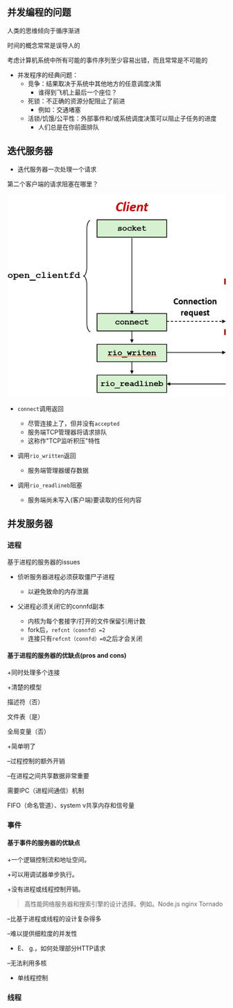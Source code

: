 ## 并发编程的问题

人类的思维倾向于循序渐进

时间的概念常常是误导人的

考虑计算机系统中所有可能的事件序列至少容易出错，而且常常是不可能的

+ 并发程序的经典问题：
  + 竞争：结果取决于系统中其他地方的任意调度决策
    + 谁得到飞机上最后一个座位？
  + 死锁：不正确的资源分配阻止了前进
    + 例如：交通堵塞
  + 活锁/饥饿/公平性：外部事件和/或系统调度决策可以阻止子任务的进度
    + 人们总是在你前面排队

## 迭代服务器

+ 迭代服务器一次处理一个请求

第二个客户端的请求阻塞在哪里？

![img](https://github.com/Qasak/all-about-computer-system/blob/master/proxylab/%E5%AE%A2%E6%88%B7%E7%AB%AF%E9%98%BB%E5%A1%9E%E5%9C%A8read.png)

+ `connect`调用返回
  + 尽管连接上了，但并没有`accepted`
  + 服务端TCP管理器将请求排队
  + 这称作"TCP监听积压"特性
+ 调用`rio_written`返回
  + 服务端管理器缓存数据

+ 调用`rio_readlineb`阻塞
  + 服务端尚未写入(客户端)要读取的任何内容

## 并发服务器

### 进程

基于进程的服务器的issues

+ 侦听服务器进程必须获取僵尸子进程
  + 以避免致命的内存泄漏

+ 父进程必须关闭它的connfd副本
  + 内核为每个套接字/打开的文件保留引用计数
  + fork后，`refcnt（connfd）=2`
  + 连接只有`refcnt（connfd）=0`之后才会关闭

#### 基于进程的服务器的优缺点(pros and cons)

+同时处理多个连接

+清楚的模型

描述符（否）

文件表（是）

全局变量（否）

+简单明了

–过程控制的额外开销

–在进程之间共享数据非常重要

需要IPC（进程间通信）机制

FIFO（命名管道）、system v共享内存和信号量





### 事件

#### 基于事件的服务器的优缺点

+一个逻辑控制流和地址空间。

+可以用调试器单步执行。

+没有进程或线程控制开销。

>  高性能网络服务器和搜索引擎的设计选择。例如。Node.js nginx Tornado



–比基于进程或线程的设计复杂得多

–难以提供细粒度的并发性

+ E、 g.，如何处理部分HTTP请求

–无法利用多核

+ 单线程控制



### 线程

